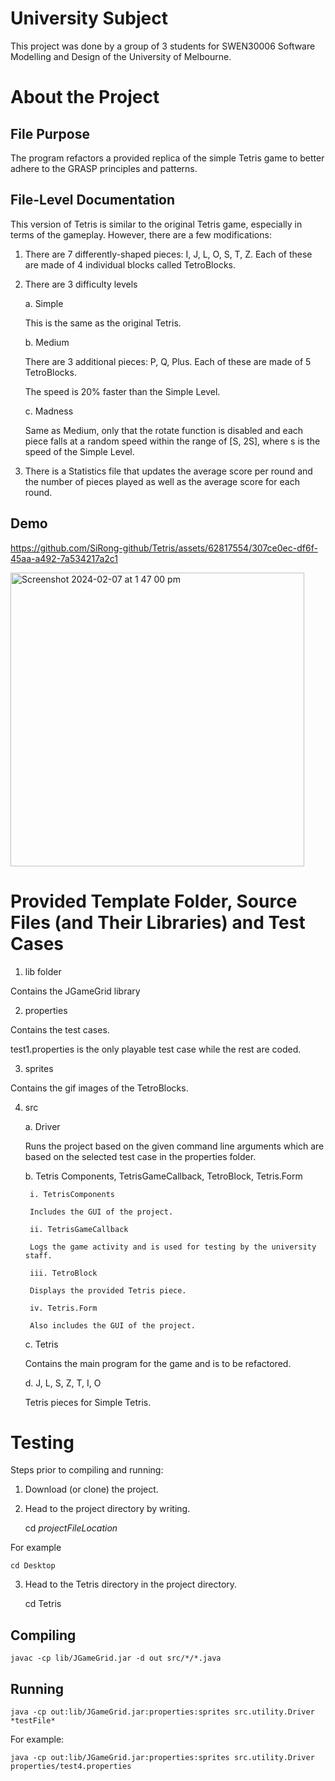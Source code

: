 # University Subject
This project was done by a group of 3 students for SWEN30006 Software Modelling and Design of the University of Melbourne.

# About the Project

## File Purpose
The program refactors a provided replica of the simple Tetris game to better adhere to the GRASP principles and patterns. 

## File-Level Documentation
This version of Tetris is similar to the original Tetris game, especially in terms of the gameplay. However, there are a few modifications:

1. There are 7 differently-shaped pieces: I, J, L, O, S, T, Z. Each of these are made of 4 individual blocks called TetroBlocks. 

2. There are 3 difficulty levels

    a. Simple

    This is the same as the original Tetris.

    b. Medium

    There are 3 additional pieces: P, Q, Plus. Each of these are made of 5 TetroBlocks.

    The speed is 20% faster than the Simple Level.

    c. Madness

    Same as Medium, only that the rotate function is disabled and each piece falls at a random speed within the range of [S, 2S], where s is the speed of the Simple Level.

4. There is a Statistics file that updates the average score per round and the number of pieces played as well as the average score for each round.

## Demo


https://github.com/SiRong-github/Tetris/assets/62817554/307ce0ec-df6f-45aa-a492-7a534217a2c1


<img width="470" alt="Screenshot 2024-02-07 at 1 47 00 pm" src="https://github.com/SiRong-github/Tetris/assets/62817554/9f0dfab0-ce50-4ce0-9d4e-668e92f459cb">


# Provided Template Folder, Source Files (and Their Libraries) and Test Cases

1. lib folder

Contains the JGameGrid library

2. properties 

Contains the test cases. 

test1.properties is the only playable test case while the rest are coded.

3. sprites

Contains the gif images of the TetroBlocks.

4. src
   
    a. Driver

    Runs the project based on the given command line arguments which are based on the selected test case in the properties folder.

    b. Tetris Components, TetrisGameCallback, TetroBlock, Tetris.Form

        i. TetrisComponents

        Includes the GUI of the project.
  
        ii. TetrisGameCallback

        Logs the game activity and is used for testing by the university staff.

        iii. TetroBlock 

        Displays the provided Tetris piece.

        iv. Tetris.Form

        Also includes the GUI of the project.


    c. Tetris

   Contains the main program for the game and is to be refactored.

    d. J, L, S, Z, T, I, O

   Tetris pieces for Simple Tetris.

# Testing

Steps prior to compiling and running:
1. Download (or clone) the project.
2. Head to the project directory by writing.

	cd *projectFileLocation*
 
 For example
 	
  	cd Desktop

3. Head to the Tetris directory in the project directory.

    cd Tetris

## Compiling

    javac -cp lib/JGameGrid.jar -d out src/*/*.java

## Running

    java -cp out:lib/JGameGrid.jar:properties:sprites src.utility.Driver *testFile*

For example:

    java -cp out:lib/JGameGrid.jar:properties:sprites src.utility.Driver properties/test4.properties
